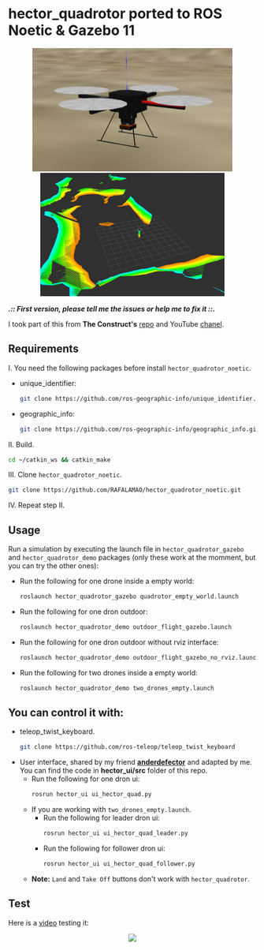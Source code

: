 # hector_quadrotor ported to ROS Noetic & Gazebo 11

<p align="center">
    <img src="imgs/dron_photo.png" height="250"/> <img src="imgs/dron_photo_rviz.png" height="250"/>
</p>

***.:: First version, please tell me the issues or help me to fix it ::.***

I took part of this from __The Construct's__ [repo](https://bitbucket.org/theconstructcore/hector_quadrotor_sim/src/master/) and YouTube [chanel](https://www.youtube.com/channel/UCt6Lag-vv25fTX3e11mVY1Q).

## Requirements

I. You need the following packages before install `hector_quadrotor_noetic`.

* unique_identifier:
    ```sh
    git clone https://github.com/ros-geographic-info/unique_identifier.git
    ```
* geographic_info:
    ```sh
    git clone https://github.com/ros-geographic-info/geographic_info.git
    ```

II. Build.
```sh
cd ~/catkin_ws && catkin_make
```

III. Clone `hector_quadrotor_noetic`.
```sh
git clone https://github.com/RAFALAMAO/hector_quadrotor_noetic.git
```

IV. Repeat step II.

## Usage

Run a simulation by executing the launch file in `hector_quadrotor_gazebo` and `hector_quadrotor_demo` packages (only these work at the momment, but you can try the other ones):

* Run the following for one drone inside a empty world:
    ```sh
    roslaunch hector_quadrotor_gazebo quadrotor_empty_world.launch
    ```
* Run the following for one dron outdoor:
    ```sh
    roslaunch hector_quadrotor_demo outdoor_flight_gazebo.launch
    ```
* Run the following for one dron outdoor without rviz interface:
    ```sh
    roslaunch hector_quadrotor_demo outdoor_flight_gazebo_no_rviz.launch
    ```
* Run the following for two drones inside a empty world:
    ```sh
    roslaunch hector_quadrotor_demo two_drones_empty.launch
    ```

## You can control it with:
* teleop_twist_keyboard.
    ```sh
    git clone https://github.com/ros-teleop/teleop_twist_keyboard
    ```
* User interface, shared by my friend [__anderdefector__](https://github.com/anderdefector) and adapted by me. You can find the code in __hector_ui/src__ folder of this repo.
    * Run the following for one dron ui:
        ```sh
        rosrun hector_ui ui_hector_quad.py
        ```
    * If you are working with `two_drones_empty.launch`.
        * Run the following for leader dron ui:
            ```sh
            rosrun hector_ui ui_hector_quad_leader.py
            ```
        * Run the following for follower dron ui:
            ```sh
            rosrun hector_ui ui_hector_quad_follower.py
            ```
    * __Note:__ `Land` and `Take Off` buttons don't work with `hector_quadrotor`.


## Test

Here is a [video](https://www.youtube.com/watch?v=-2IWfZjqoNc) testing it:

<p align="center">
    <a href="https://www.youtube.com/watch?v=-2IWfZjqoNc"><img src="imgs/gif.GIF"/></a>
</p>